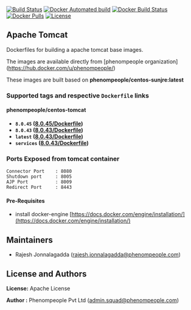 [![Build Status](https://travis-ci.org/phenompeople/apache-tomcat.svg?branch=master)](https://travis-ci.org/phenompeople/apache-tomcat)
[![Docker Automated build](https://img.shields.io/docker/automated/phenompeople/centos-tomcat.svg)](https://hub.docker.com/r/phenompeople/centos-tomcat/)
[![Docker Build Status](https://img.shields.io/docker/build/phenompeople/centos-tomcat.svg?style=plastic)](https://hub.docker.com/r/phenompeople/centos-tomcat/)
[![Docker Pulls](https://img.shields.io/docker/pulls/phenompeople/centos-tomcat.svg?style=plastic)](https://hub.docker.com/r/phenompeople/centos-tomcat/)
[![License](https://img.shields.io/badge/License-Apache%202.0-blue.svg)](https://opensource.org/licenses/Apache-2.0)

## Apache Tomcat


Dockerfiles for building a apache tomcat base images.

The images are available directly from [phenompeople organization] (https://hub.docker.com/u/phenompeople/)

These images are built based on **phenompeople/centos-sunjre:latest**


### Supported tags and respective `Dockerfile` links

#### phenompeople/centos-tomcat

* **`8.0.45` 	([8.0.45/Dockerfile](https://bitbucket.org/phenompeople/apache-tomcat/src/master/8.0.45/Dockerfile))**
* **`8.0.43` 	([8.0.43/Dockerfile](https://bitbucket.org/phenompeople/apache-tomcat/src/master/8.0.43/Dockerfile))**
* **`latest` 	([8.0.43/Dockerfile](https://bitbucket.org/phenompeople/apache-tomcat/src/master/8.0.43/Dockerfile))**
* **`services` ([8.0.43/Dockerfile](https://bitbucket.org/phenompeople/apache-tomcat/src/master/8.0.43/Dockerfile))**

### Ports Exposed from tomcat container 
```
Connector Port    : 8080
Shutdown port     : 8005
AJP Port          : 8009
Redirect Port     : 8443

```
#### Pre-Requisites

- install docker-engine [https://docs.docker.com/engine/installation/](https://docs.docker.com/engine/installation/)

## Maintainers

* Rajesh Jonnalagadda (<rajesh.jonnalagadda@phenompeople.com>)

## License and Authors

**License:**		Apache License

**Author :**		Phenompeople Pvt Ltd (<admin.squad@phenompeople.com>)

